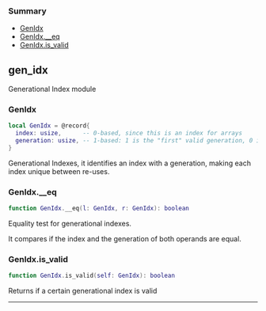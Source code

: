 ### Summary
* [GenIdx](#genidx)
* [GenIdx.__eq](#genidx__eq)
* [GenIdx.is_valid](#genidxis_valid)

## gen_idx

Generational Index module

### GenIdx

```lua
local GenIdx = @record{
  index: usize,      -- 0-based, since this is an index for arrays
  generation: usize, -- 1-based: 1 is the "first" valid generation, 0 is invalid
}
```

Generational Indexes, it identifies an index with a generation, making
each index unique between re-uses.

### GenIdx.__eq

```lua
function GenIdx.__eq(l: GenIdx, r: GenIdx): boolean
```

Equality test for generational indexes.

It compares if the index and the generation of both operands are equal.

### GenIdx.is_valid

```lua
function GenIdx.is_valid(self: GenIdx): boolean
```

Returns if a certain generational index is valid

---
